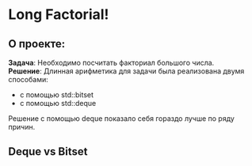 # Long Factorial!

## О проекте:
**Задача**: Необходимо посчитать факториал большого числа.  
**Решение**: Длинная арифметика для задачи была реализована двумя способами:  
+ с помощью std::bitset  
+ с помощью std::deque  


Решение с помощью deque показало себя гораздо лучше по ряду причин.

## Deque vs Bitset
